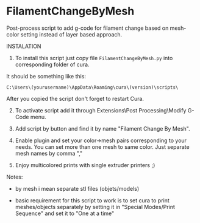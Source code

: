 # FilamentChangeByMesh
Post-process script to add g-code for filament change based on mesh-color setting instead of layer based approach.

INSTALATION

1. To install this script just copy file `FilamentChangeByMesh.py` into corresponding folder of cura.

It should be something like this:

`C:\Users\(yourusername)\AppData\Roaming\cura\(version)\scripts\`

After you copied the script don't forget to restart Cura.

2. To activate script add it through Extensions\Post Processing\Modify G-Code menu.

3. Add script by button and find it by name "Filament Change By Mesh".

4. Enable plugin and set your color->mesh pairs corresponding to your needs. You can set more than one mesh to same color. Just separate mesh names by comma ","

5. Enjoy multicolored prints with single extruder printers ;)

Notes:
- by mesh i mean separate stl files (objets/models)

- basic requirement for this script to work is to set cura to print meshes/objects separately by setting it in "Special Modes/Print Sequence" and set it to "One at a time"
